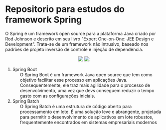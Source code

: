# Repositorio para estudos do framework Spring

O Spring é um framework open source para a plataforma Java criado por Rod Johnson e descrito em seu livro "Expert One-on-One: JEE Design e Development". Trata-se de um framework não intrusivo, baseado nos padrões de projeto inversão de controle e injeção de dependência.

<p align="center">
	<img src="https://img.shields.io/badge/Java-ED8B00?style=for-the-badge&logo=java&logoColor=white" />
    	<img src="https://img.shields.io/badge/Spring-6DB33F?style=for-the-badge&logo=spring&logoColor=white" />
</p>

<ol>
    <li> 
        Spring Boot
        <ul>
		O Spring Boot é um framework Java open source que tem como objetivo facilitar esse processo em aplicações Java. 
		Consequentemente, ele traz mais agilidade para o processo de desenvolvimento, uma vez que devs conseguem reduzir o tempo gasto com as configurações iniciais.
        </ul>
    </li>
    <li>
    	Spring Batch
    	<ul>
        	O Spring Batch é uma estrutura de código aberto para processamento em lote. É uma solução leve e abrangente, projetada para permitir o desenvolvimento de aplicativos em lote robustos, frequentemente encontrados em sistemas empresariais modernos
	<ul>
    </li>
</ol>
